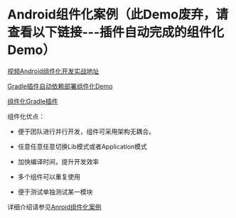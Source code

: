 # Android组件化案例（此Demo废弃，请查看以下链接---插件自动完成的组件化Demo）

[视频Android组件化开发实战地址](http://www.jikexueyuan.com/zhiye/course/84.html?type=18)


[Gradle插件自动依赖部署组件化Demo](https://github.com/Allure0/AndroidComponentDemo)


[组件化Gradle插件](https://github.com/Allure0/AndroidComponentPlugin)



组件化优点：
-  便于团队进行并行开发，组件可采用架构无耦合。
 
-  任意任意任意切换Lib模式或者Application模式

-   加快编译时间，提升开发效率

-  多个组件可以重复使用

-  便于测试单独测试某一模块


详细介绍请参见[Anroid组件化案例](http://blog.csdn.net/asddavid/article/details/54599688)

